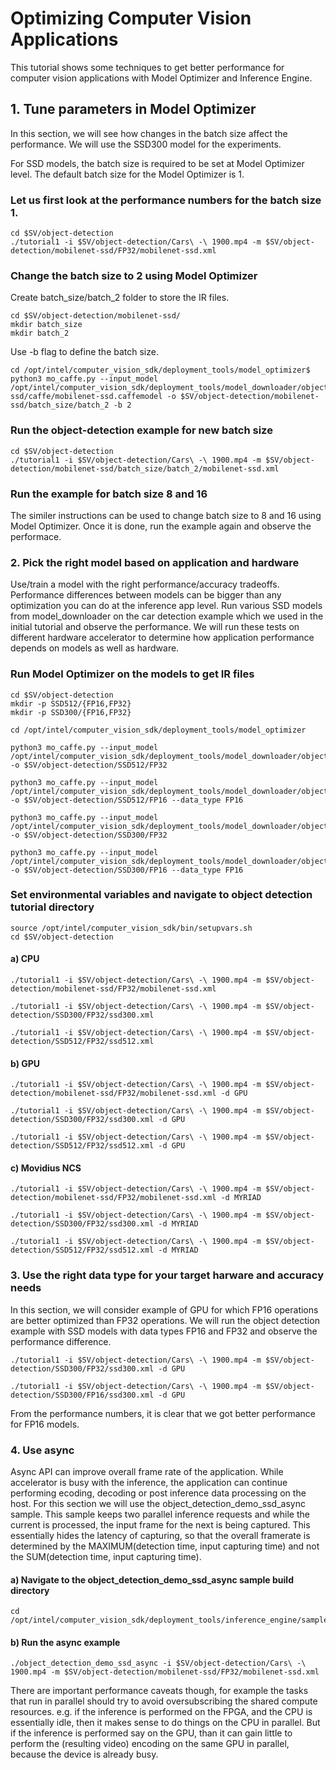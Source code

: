 # Optimizing Computer Vision Applications
This tutorial shows some techniques to get better performance for computer vision applications with Model Optimizer and Inference Engine. 


## 1. Tune parameters in Model Optimizer
In this section, we will see how changes in the batch size affect the performance. We will use the SSD300 model for the experiments.  

For SSD models, the batch size is required to be set at Model Optimizer level. The default batch size for the Model Optimizer is 1. 

### Let us first look at the performance numbers for the batch size 1. 

	cd $SV/object-detection
	./tutorial1 -i $SV/object-detection/Cars\ -\ 1900.mp4 -m $SV/object-detection/mobilenet-ssd/FP32/mobilenet-ssd.xml


### Change the batch size to 2 using Model Optimizer
Create batch_size/batch_2 folder to store the IR files. 
 
 	cd $SV/object-detection/mobilenet-ssd/
 	mkdir batch_size
	mkdir batch_2
	
Use -b flag to define the batch size.

	cd /opt/intel/computer_vision_sdk/deployment_tools/model_optimizer$  
	python3 mo_caffe.py --input_model /opt/intel/computer_vision_sdk/deployment_tools/model_downloader/object_detection/common/mobilenet-ssd/caffe/mobilenet-ssd.caffemodel -o $SV/object-detection/mobilenet-ssd/batch_size/batch_2 -b 2

### Run the object-detection example for new batch size

	cd $SV/object-detection
	./tutorial1 -i $SV/object-detection/Cars\ -\ 1900.mp4 -m $SV/object-detection/mobilenet-ssd/batch_size/batch_2/mobilenet-ssd.xml

### Run the example for batch size 8 and 16
The similer instructions can be used to change batch size to 8 and 16 using Model Optimizer. Once it is done, run the example again and observe the performace. 


### 2. Pick the right model based on application and hardware
Use/train a model with the right performance/accuracy tradeoffs. Performance differences between models can be bigger than any optimization you can do at the inference app level.
Run various SSD models from model_downloader on the car detection example which we used in the initial tutorial and observe the performance. We will run these tests on different hardware accelerator to determine how application performance depends on models as well as hardware. 

### Run Model Optimizer on the models to get IR files
	cd $SV/object-detection
	mkdir -p SSD512/{FP16,FP32} 
	mkdir -p SSD300/{FP16,FP32} 
	
	cd /opt/intel/computer_vision_sdk/deployment_tools/model_optimizer
	
	python3 mo_caffe.py --input_model /opt/intel/computer_vision_sdk/deployment_tools/model_downloader/object_detection/common/ssd/512/caffe/ssd512.caffemodel -o $SV/object-detection/SSD512/FP32
	
	python3 mo_caffe.py --input_model /opt/intel/computer_vision_sdk/deployment_tools/model_downloader/object_detection/common/ssd/512/caffe/ssd512.caffemodel -o $SV/object-detection/SSD512/FP16 --data_type FP16
	
	python3 mo_caffe.py --input_model /opt/intel/computer_vision_sdk/deployment_tools/model_downloader/object_detection/common/ssd/300/caffe/ssd300.caffemodel -o $SV/object-detection/SSD300/FP32
	
	python3 mo_caffe.py --input_model /opt/intel/computer_vision_sdk/deployment_tools/model_downloader/object_detection/common/ssd/300/caffe/ssd300.caffemodel -o $SV/object-detection/SSD300/FP16 --data_type FP16
		
### Set environmental variables and navigate to object detection tutorial directory

	source /opt/intel/computer_vision_sdk/bin/setupvars.sh
	cd $SV/object-detection

#### a) CPU
 
 	./tutorial1 -i $SV/object-detection/Cars\ -\ 1900.mp4 -m $SV/object-detection/mobilenet-ssd/FP32/mobilenet-ssd.xml
	
	./tutorial1 -i $SV/object-detection/Cars\ -\ 1900.mp4 -m $SV/object-detection/SSD300/FP32/ssd300.xml
	
	./tutorial1 -i $SV/object-detection/Cars\ -\ 1900.mp4 -m $SV/object-detection/SSD512/FP32/ssd512.xml
	
	
#### b) GPU
 
 	./tutorial1 -i $SV/object-detection/Cars\ -\ 1900.mp4 -m $SV/object-detection/mobilenet-ssd/FP32/mobilenet-ssd.xml -d GPU
	
	./tutorial1 -i $SV/object-detection/Cars\ -\ 1900.mp4 -m $SV/object-detection/SSD300/FP32/ssd300.xml -d GPU
	
	./tutorial1 -i $SV/object-detection/Cars\ -\ 1900.mp4 -m $SV/object-detection/SSD512/FP32/ssd512.xml -d GPU
	
	
#### c) Movidius NCS

	./tutorial1 -i $SV/object-detection/Cars\ -\ 1900.mp4 -m $SV/object-detection/mobilenet-ssd/FP32/mobilenet-ssd.xml -d MYRIAD
	
	./tutorial1 -i $SV/object-detection/Cars\ -\ 1900.mp4 -m $SV/object-detection/SSD300/FP32/ssd300.xml -d MYRIAD
	
	./tutorial1 -i $SV/object-detection/Cars\ -\ 1900.mp4 -m $SV/object-detection/SSD512/FP32/ssd512.xml -d MYRIAD
			
	
### 3. Use the right data type for your target harware and accuracy needs
In this section, we will consider example of GPU for which FP16 operations are better optimized than FP32 operations. We will run the object detection example with SSD models with data types FP16 and FP32 and observe the performance difference. 

	./tutorial1 -i $SV/object-detection/Cars\ -\ 1900.mp4 -m $SV/object-detection/SSD300/FP32/ssd300.xml -d GPU 
	
	./tutorial1 -i $SV/object-detection/Cars\ -\ 1900.mp4 -m $SV/object-detection/SSD300/FP16/ssd300.xml -d GPU

From the performance numbers, it is clear that we got better performance for FP16 models. 


### 4. Use async
Async API can improve overall frame rate of the application. While accelerator is busy with the inference, the application can continue performing ecoding, decoding or post inference data processing on the host. For this section we will use the object_detection_demo_ssd_async sample. This sample keeps two parallel inference requests and while the current is processed, the input frame for the next is being captured. This essentially hides the latency of capturing, so that the overall framerate is determined by the MAXIMUM(detection time, input capturing time) and not the SUM(detection time, input capturing time).
#### a) Navigate to the object_detection_demo_ssd_async sample build directory

	cd /opt/intel/computer_vision_sdk/deployment_tools/inference_engine/samples/build/intel64/Release
    
#### b) Run the async example

	./object_detection_demo_ssd_async -i $SV/object-detection/Cars\ -\ 1900.mp4 -m $SV/object-detection/mobilenet-ssd/FP32/mobilenet-ssd.xml

There are important performance caveats though, for example the tasks that run in parallel should try to avoid oversubscribing the shared compute resources. e.g. if the inference is performed on the FPGA, and the CPU is essentially idle, then it makes sense to do things on the CPU in parallel. But if the inference is performed say on the GPU, than it can gain little to perform the (resulting video) encoding on the same GPU in parallel, because the device is already busy.
